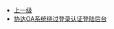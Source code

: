 * [上一级](docs/wy876_poc/)
* [协达OA系统绕过登录认证登陆后台](docs/wy876_poc/%E5%8D%8F%E8%BE%BEOA/%E5%8D%8F%E8%BE%BEOA%E7%B3%BB%E7%BB%9F%E7%BB%95%E8%BF%87%E7%99%BB%E5%BD%95%E8%AE%A4%E8%AF%81%E7%99%BB%E9%99%86%E5%90%8E%E5%8F%B0.md)
